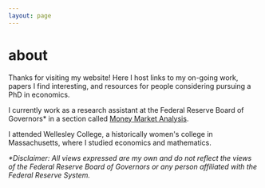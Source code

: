 ```yaml
---
layout: page
---
```

# about

Thanks for visiting my website! Here I host links to my on-going work, papers I find interesting, and resources for people considering pursuing a PhD in economics.

I currently work as a research assistant at the Federal Reserve Board of Governors\* in a section called [Money Market Analysis](https://www.federalreserve.gov/econres/mamma-staff.htm).

I attended Wellesley College, a historically women's college in Massachusetts, where I studied economics and mathematics. 

*\*Disclaimer: All views expressed are my own and do not reflect the views of the Federal Reserve Board of Governors or any person affiliated with the Federal Reserve System.*
